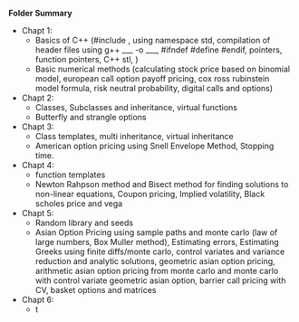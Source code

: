 **Folder Summary**
- Chapt 1: 
  - Basics of C++ (#include <iostream>, using namespace std, compilation of header files using g++ ___ -o ___, #ifndef #define #endif, pointers, function pointers, <vector> C++ stl, <cmath>)
  - Basic numerical methods (calculating stock price based on binomial model, european call option payoff pricing, cox ross rubinstein model formula, risk neutral probability, digital calls and options)
- Chapt 2:
  - Classes, Subclasses and inheritance, virtual functions
  - Butterfly and strangle options
- Chapt 3:
  - Class templates, multi inheritance, virtual inheritance
  - American option pricing using Snell Envelope Method, Stopping time.
- Chapt 4:
  - function templates
  - Newton Rahpson method and Bisect method for finding solutions to non-linear equations, Coupon pricing, Implied volatility, Black scholes price and vega
- Chapt 5:
  - Random library and seeds
  - Asian Option Pricing using sample paths and monte carlo (law of large numbers, Box Muller method), Estimating errors, Estimating Greeks using finite diffs/monte carlo, control variates and variance reduction and analytic solutions, geometric asian option pricing, arithmetic asian option pricing from monte carlo and monte carlo with control variate geometric asian option, barrier call pricing with CV, basket options and matrices
- Chapt 6:
  - t
